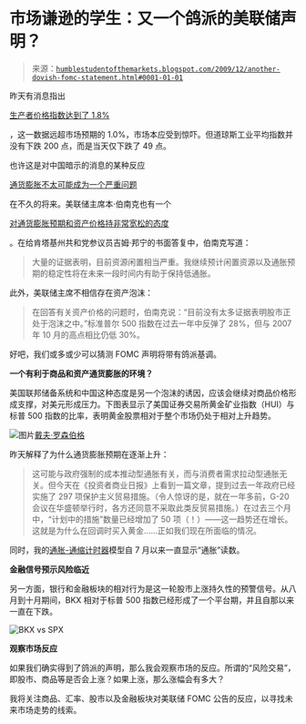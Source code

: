 <!--yml

category: 未分类

date: 2024-05-18 00:41:24

-->

# 市场谦逊的学生：又一个鸽派的美联储声明？

> 来源：[`humblestudentofthemarkets.blogspot.com/2009/12/another-dovish-fomc-statement.html#0001-01-01`](https://humblestudentofthemarkets.blogspot.com/2009/12/another-dovish-fomc-statement.html#0001-01-01)

昨天有消息指出

[生产者价格指数达到了 1.8%](http://www.marketwatch.com/story/us-producer-prices-soar-18-in-november-2009-12-15)

，这一数据远超市场预期的 1.0%，市场本应受到惊吓。但道琼斯工业平均指数并没有下跌 200 点，而是当天仅下跌了 49 点。

也许这是对中国暗示的消息的某种反应

[通货膨胀不太可能成为一个严重问题](http://www.chinadaily.com.cn/bizchina/2009-12/15/content_9178589.htm)

在不久的将来。美联储主席本·伯南克也有一个

[对通货膨胀预期和资产价格持非常宽松的态度](http://www.bloomberg.com/apps/news?pid=20601068&sid=a8nu68GfzjCw)

。在给肯塔基州共和党参议员吉姆·邦宁的书面答复中，伯南克写道：

> 大量的证据表明，目前资源闲置相当严重。我继续预计闲置资源以及通胀预期的稳定性将在未来一段时间内有助于保持低通胀。

此外，美联储主席不相信存在资产泡沫：

> 在回答有关资产价格的问题时，伯南克说：“目前没有太多证据表明股市正处于泡沫之中。”标准普尔 500 指数在过去一年中反弹了 28%，但与 2007 年 10 月的高点相比仍低 30%。

好吧，我们或多或少可以猜测 FOMC 声明将带有鸽派基调。

**一个有利于商品和资产通货膨胀的环境？**

美国联邦储备系统和中国这种态度是另一个泡沫的诱因，应该会继续对商品价格形成支撑，对美元形成压力。下图表显示了美国证券交易所黄金矿业指数（HUI）与标普 500 指数的比率，表明黄金股票相对于整个市场仍处于相对上升趋势。

![图片](https://blogger.googleusercontent.com/img/b/R29vZ2xl/AVvXsEgzUYfWTiVPXjDpbNUNnd0hQXUMPkNjzfuBF4w3xWW5Uj2Rra5QvoGPoJFAjc-qLPOJYjF8gJm4w-mrGhauQvztnhnyZmxm6MNx80ANNRvDrMVVpDsI3n32ArKUJ_WNHyYsSEBUYOnjWSfq/s1600-h/Hui+vs+SPX.JPG)[戴夫·罗森伯格](https://ems.gluskinsheff.net/Articles/Breakfast_with_Dave_121509.pdf)

昨天解释了为什么通货膨胀预期在逐渐上升：

> 这可能与政府强制的成本推动型通胀有关，而与消费者需求拉动型通胀无关。但今天在《投资者商业日报》上看到一篇文章，提到过去一年政府已经实施了 297 项保护主义贸易措施。（令人惊讶的是，就在一年多前，G-20 会议在华盛顿举行时，各方还同意不采取此类反贸易措施。）在过去三个月中，“计划中的措施”数量已经增加了 50 项（！）——这一趋势还在增长。这就是为什么在回调时买入黄金……正如我们现在所面临的情况。

同时，我的[通胀-通缩计时器](http://humblestudentofthemarkets.blogspot.com/2009/08/timing-inflationdeflation-trade.html)模型自 7 月以来一直显示“通胀”读数。

**金融信号预示风险临近**

另一方面，银行和金融板块的相对行为是这一轮股市上涨持久性的预警信号。从八月到十月期间，BKX 相对于标普 500 指数已经形成了一个平台期，并且自那以来一直在下跌。

![BKX vs SPX](https://blogger.googleusercontent.com/img/b/R29vZ2xl/AVvXsEjDwMi7220_q9e2_UmyNbizWrmD4CYFzfBslack2ze8z51x-cjJXLOk_7-v1yVFLZQ5q15mLuuWWtCn_uCBEll-xMNl4oOyZVzWja8ew31FOF2_a5AbS0C3GS6wrFl_0RVIsnr4ssgEx83c/s1600-h/BKX+vs+SPX.JPG)

**观察市场反应**

如果我们确实得到了鸽派的声明，那么我会观察市场的反应。所谓的“风险交易”，即股市、商品等是否会上涨？如果上涨，那么涨幅会有多大？

我将关注商品、汇率、股市以及金融板块对美联储 FOMC 公告的反应，以寻找未来市场走势的线索。
